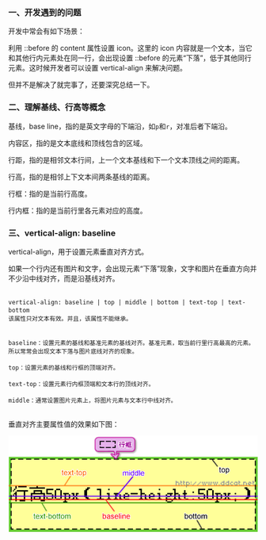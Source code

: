 
### 一、开发遇到的问题

开发中常会有如下场景：

利用 ::before 的 content 属性设置 icon。这里的 icon 内容就是一个文本，当它和其他行内元素处在同一行，会出现设置 ::before 的元素“下落”，低于其他同行元素。这时候开发者可以设置 vertical-align 来解决问题。

但并不是解决了就完事了，还要深究总结一下。


### 二、理解基线、行高等概念

基线，base line，指的是英文字母的下端沿，如`p`和`r`，对准后者下端沿。

内容区，指的是文本底线和顶线包含的区域。

行距，指的是相邻文本行间，上一个文本基线和下一个文本顶线之间的距离。

行高，指的是相邻上下文本间两条基线的距离。

行框：指的是当前行高度。

行内框：指的是当前行里各元素对应的高度。


### 三、vertical-align: baseline

vertical-align，用于设置元素垂直对齐方式。

如果一个行内还有图片和文字，会出现元素“下落”现象，文字和图片在垂直方向并不少沿中线对齐，而是沿基线对齐。

```

vertical-align: baseline | top | middle | bottom | text-top | text-bottom
该属性只对文本有效。并且，该属性不能继承。


baseline：设置元素的基线和基准元素的基线对齐。基准元素，取当前行里行高最高的元素。所以常常会出现文本下落与图片底线对齐的现象。

top：设置元素的基线和行框的顶端对齐。

text-top：设置元素行内框顶端和文本行的顶线对齐。

middle：通常设置图片元素上，将图片元素与文本行中线对齐。


```

垂直对齐主要属性值的效果如下图：

![](https://github.com/hoanFir/blogs/blob/master/css/images/text_036.gif?raw=true)


